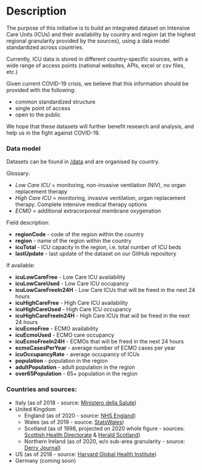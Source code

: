 # Description

The purpose of this initiative is to build an integrated dataset on Intensive Care Units (ICUs) and their availability by country and region (at the highest regional granularity provided by the sources), using a data model standardized across countries.

Currently, ICU data is stored in different country-specific sources, with a wide range of access points (national websites, APIs, excel or csv files, etc.)

Given current COVID-19 crisis, we believe that this information should be provided with the following: 
* common standardized structure
* single point of access
* open to the public 

We hope that these datasets will further benefit research and analysis, and help us in the fight against COVID-19.


### Data model

Datasets can be found in [/data](https://github.com/saccodd/intensive-care-unit-availability/tree/master/data) and are organised by country.

Glossary:
- *Low Care ICU* = monitoring, non-invasive ventilation (NIV), no organ replacement therapy
- *High Care ICU* = monitoring, invasive ventilation, organ replacement therapy. Complete intensive medical therapy options
- *ECMO* = additional extracorporeal membrane oxygenation

Field description:
* **regionCode** - code of the region within the country
* **region** - name of the region within the country
* **icuTotal** - ICU capacity in the region, i.e. total number of ICU beds
* **lastUpdate** - last update of the dataset on our GitHub repository

If available:
* **icuLowCareFree** - Low Care ICU availability
* **icuLowCareUsed** - Low Care ICU occupancy
* **icuLowCareFreeIn24H** - Low Care ICUs that will be freed in the next 24 hours
* **icuHighCareFree** - High Care ICU availability
* **icuHighCareUsed** - High Care ICU occupancy
* **icuHighCareFreeIn24H** - High Care ICUs that will be freed in the next 24 hours
* **icuEcmoFree** - ECMO availability
* **icuEcmoUsed** - ECMO care occupancy
* **icuEcmoFreeIn24H** - ECMOs that will be freed in the next 24 hours
* **ecmoCasesPerYear** - average number of ECMO cases per year
* **icuOccupancyRate** - average occupancy of ICUs
* **population** - population in the region
* **adultPopulation** - adult population in the region
* **over65Population** - 65+ population in the region

### Countries and sources:
- Italy (as of 2018 - source: [Ministero della Salute](http://www.dati.salute.gov.it/dati/dettaglioDataset.jsp?menu=dati&idPag=96))
- United Kingdom
  - England (as of 2020 - source: [NHS England](https://www.england.nhs.uk/statistics/statistical-work-areas/critical-care-capacity/critical-care-bed-capacity-and-urgent-operations-cancelled-2019-20-data/))
  - Wales (as of 2019 - source: [StatsWales](https://statswales.gov.wales/Catalogue/Health-and-Social-Care/NHS-Hospital-Activity/NHS-Beds/nhsbeds-by-organisation-site))
  - Scotland (as of 1998, projected on 2020 whole figure - sources: [Scottish Health Directorate](https://www.sehd.scot.nhs.uk/publications/report.PDF) & [Herald Scotland](https://www.heraldscotland.com/news/18295827.coronavirus-scotland-needs-double-intensive-care-beds-says-freeman/))
  - Northern Ireland (as of 2020, w/o sub-area granularity - source: [Derry Journal](https://www.derryjournal.com/health/coronavirus-ni-all-100-critical-care-beds-northern-ireland-could-be-used-fight-covid-19-2048283))
- US (as of 2018 - source: [Harvard Global Health Institute](https://globalepidemics.org/our-data/hospital-capacity/))
- Germany (coming soon)

